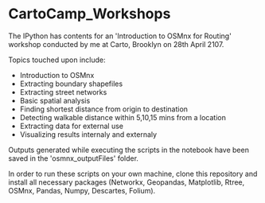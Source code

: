 # CartoCamp_Workshops

The IPython has contents for an 'Introduction to OSMnx for Routing' workshop conducted by me at Carto, Brooklyn on 28th April 2107.

Topics touched upon include:
* Introduction to OSMnx
* Extracting boundary shapefiles
* Extracting street networks
* Basic spatial analysis
* Finding shortest distance from origin to destination
* Detecting walkable distance within 5,10,15 mins from a location
* Extracting data for external use
* Visualizing results internaly and externaly

Outputs generated while executing the scripts in the notebook have been saved in the 'osmnx_outputFiles' folder.

In order to run these scripts on your own machine, clone this repository and install all necessary packages (Networkx, Geopandas, Matplotlib, Rtree, OSMnx, Pandas, Numpy, Descartes, Folium).
